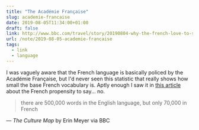 ```yaml
---
title: "The Académie Française"
slug: academie-francaise
date: 2019-08-05T11:34:00+01:00
draft: false
link: http://www.bbc.com/travel/story/20190804-why-the-french-love-to-say-no
url: /note/2019-08-05-academie-francaise
tags:
  - link
  - language
---
```


I was vaguely aware that the French language is basically policed by the Académie Française, but I'd never seen this statistic that really shows how small the base French vocabulary is. Aptly enough I saw it in [this article](https://www.bbc.com/travel/story/20190804-why-the-french-love-to-say-no) about the French propensity to say... no.

> there are 500,000 words in the English language, but only 70,000 in French

— _The Culture Map_ by Erin Meyer via BBC 

